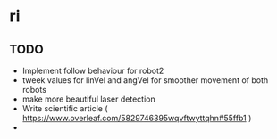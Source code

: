 # ri

## TODO

- Implement follow behaviour for robot2
- tweek values for linVel and angVel for smoother movement of both robots
- make more beautiful laser detection
- Write scientific article ( https://www.overleaf.com/5829746395wqvftwyttqhn#55ffb1 )
- 
